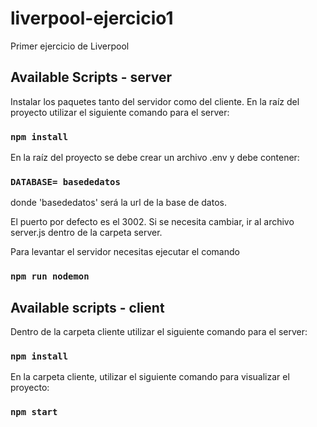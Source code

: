 # liverpool-ejercicio1
Primer ejercicio de Liverpool

## Available Scripts - server

Instalar los paquetes tanto del servidor como del cliente.
En la raíz del proyecto utilizar el siguiente comando para el server:

### `npm install`

En la raíz del proyecto se debe crear un archivo .env y debe contener:

### ` DATABASE= basededatos `

donde 'basededatos' será la url de la base de datos.

El puerto por defecto es el 3002. Si se necesita cambiar, ir al archivo server.js dentro de la carpeta server.

Para levantar el servidor necesitas ejecutar el comando

### ` npm run nodemon `

## Available scripts - client

Dentro de la carpeta cliente utilizar el siguiente comando para el server:

### ` npm install `

En la carpeta cliente, utilizar el siguiente comando para visualizar el proyecto:

### ` npm start `
